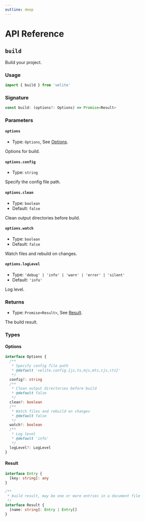 ```yaml
---
outline: deep
---
```


# API Reference

## `build`

Build your project.

### Usage

```ts
import { build } from 'velite'
```

### Signature

```ts
const build: (options?: Options) => Promise<Result>
```

### Parameters

#### `options`

- Type: `Options`, See [Options](#options).

Options for build.

#### `options.config`

- Type: `string`

Specify the config file path.

#### `options.clean`

- Type: `boolean`
- Default: `false`

Clean output directories before build.

#### `options.watch`

- Type: `boolean`
- Default: `false`

Watch files and rebuild on changes.

<!-- #### `options.production`

- Type: `boolean`
- Default: `false`

Whether to build in production mode. -->

#### `options.logLevel`

- Type: `'debug' | 'info' | 'warn' | 'error' | 'silent'`
- Default: `'info'`

Log level.

### Returns

- Type: `Promise<Result>`, See [Result](#result).

The build result.

### Types

#### Options

```ts
interface Options {
  /**
   * Specify config file path
   * @default 'velite.config.{js,ts,mjs,mts,cjs,cts}'
   */
  config?: string
  /**
   * Clean output directories before build
   * @default false
   */
  clean?: boolean
  /**
   * Watch files and rebuild on changes
   * @default false
   */
  watch?: boolean
  /**
   * Log level
   * @default 'info'
   */
  logLevel?: LogLevel
}
```

#### Result

```ts
interface Entry {
  [key: string]: any
}

/**
 * build result, may be one or more entries in a document file
 */
interface Result {
  [name: string]: Entry | Entry[]
}
```
